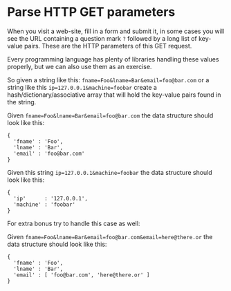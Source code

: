 # Parse HTTP GET parameters


When you visit a web-site, fill in a form and submit it, in some cases you will see the URL containing a question mark `?`
followed by a long list of key-value pairs. These are the HTTP parameters of this GET request.

Every programming language has plenty of libraries handling these values properly, but we can also use them as an exercise.



So given a string like this:  `fname=Foo&lname=Bar&email=foo@bar.com`
or a string like this `ip=127.0.0.1&machine=foobar` create a hash/dictionary/associative array that will hold the key-value
pairs found in the string.

Given `fname=Foo&lname=Bar&email=foo@bar.com` the data structure should look like this:

```
{
  'fname' : 'Foo',
  'lname' : 'Bar',
  'email' : 'foo@bar.com'
}
```

Given this string `ip=127.0.0.1&machine=foobar` the data structure should look like this:

```
{
  'ip'      : '127.0.0.1',
  'machine' : 'foobar'
}
```


For extra bonus try to handle this case as well:

Given `fname=Foo&lname=Bar&email=foo@bar.com&email=here@there.or` the data structure should look like this:

```
{
  'fname' : 'Foo',
  'lname' : 'Bar',
  'email' : [ 'foo@bar.com', 'here@there.or' ]
}
```

